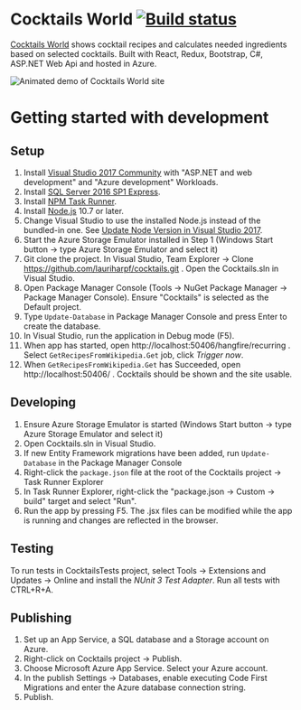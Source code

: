 # Cocktails World [![Build status](https://ci.appveyor.com/api/projects/status/0ipfl0ib704h2s8o?svg=true)](https://ci.appveyor.com/project/lauriharpf/cocktails)

[Cocktails World](http://www.cocktailsworld.eu/) shows cocktail recipes and calculates needed ingredients based on selected cocktails. Built with React, Redux, Bootstrap, C#, ASP.NET Web Api and hosted in Azure.

![Animated demo of Cocktails World site](https://raw.githubusercontent.com/lauriharpf/cocktails/master/readme_demo.gif)

# Getting started with development

## Setup

1. Install [Visual Studio 2017 Community](https://www.visualstudio.com/downloads/) with "ASP.NET and web development" and "Azure development" Workloads.
2. Install [SQL Server 2016 SP1 Express](https://www.microsoft.com/en-us/sql-server/sql-server-downloads).
3. Install [NPM Task Runner](https://marketplace.visualstudio.com/items?itemName=MadsKristensen.NPMTaskRunner).
4. Install [Node.js](https://nodejs.org/en/) 10.7 or later.
5. Change Visual Studio to use the installed Node.js instead of the bundled-in one. See [Update Node Version in Visual Studio 2017](https://stackoverflow.com/a/43850262/843984).
6. Start the Azure Storage Emulator installed in Step 1 (Windows Start button -> type Azure Storage Emulator and select it)
7. Git clone the project. In Visual Studio, Team Explorer -> Clone https://github.com/lauriharpf/cocktails.git . Open the Cocktails.sln in Visual Studio.
8. Open Package Manager Console (Tools -> NuGet Package Manager -> Package Manager Console). Ensure "Cocktails" is selected as the Default project.
9. Type `Update-Database` in Package Manager Console and press Enter to create the database.
10. In Visual Studio, run the application in Debug mode (F5).
11. When app has started, open http://localhost:50406/hangfire/recurring . Select `GetRecipesFromWikipedia.Get` job, click _Trigger now_.
12. When `GetRecipesFromWikipedia.Get` has Succeeded, open http://localhost:50406/ . Cocktails should be shown and the site usable.

## Developing

1. Ensure Azure Storage Emulator is started (Windows Start button -> type Azure Storage Emulator and select it)
2. Open Cocktails.sln in Visual Studio.
3. If new Entity Framework migrations have been added, run `Update-Database` in the Package Manager Console
4. Right-click the `package.json` file at the root of the Cocktails project -> Task Runner Explorer
6. In Task Runner Explorer, right-click the "package.json -> Custom -> build" target and select "Run".
7. Run the app by pressing F5. The .jsx files can be modified while the app is running and changes are reflected in the browser.

## Testing
To run tests in CocktailsTests project, select Tools -> Extensions and Updates -> Online and install the _NUnit 3 Test Adapter_. Run all tests with CTRL+R+A.

## Publishing

1. Set up an App Service, a SQL database and a Storage account on Azure.
2. Right-click on Cocktails project -> Publish.
3. Choose Microsoft Azure App Service. Select your Azure account.
4. In the publish Settings -> Databases, enable executing Code First Migrations and enter the Azure database connection string.
5. Publish.